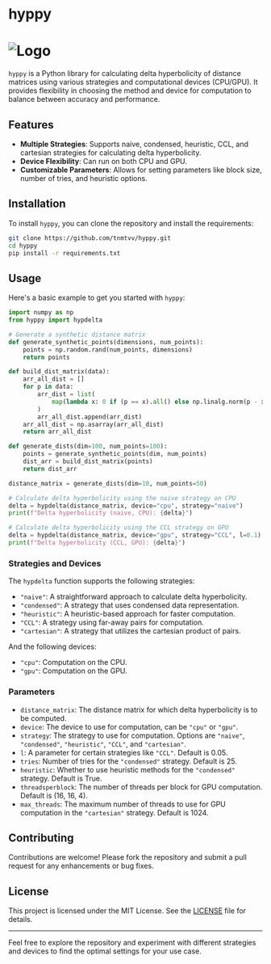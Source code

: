 # hyppy
# ![Logo](https://imgur.com/WBUDtwu)

`hyppy` is a Python library for calculating delta hyperbolicity of distance matrices using various strategies and computational devices (CPU/GPU). It provides flexibility in choosing the method and device for computation to balance between accuracy and performance.

## Features

- **Multiple Strategies**: Supports naive, condensed, heuristic, CCL, and cartesian strategies for calculating delta hyperbolicity.
- **Device Flexibility**: Can run on both CPU and GPU.
- **Customizable Parameters**: Allows for setting parameters like block size, number of tries, and heuristic options.

## Installation

To install `hyppy`, you can clone the repository and install the requirements:

```bash
git clone https://github.com/tnmtvv/hyppy.git
cd hyppy
pip install -r requirements.txt
```

## Usage

Here's a basic example to get you started with `hyppy`:

```python
import numpy as np
from hyppy import hypdelta

# Generate a synthetic distance matrix
def generate_synthetic_points(dimensions, num_points):
    points = np.random.rand(num_points, dimensions)
    return points

def build_dist_matrix(data):
    arr_all_dist = []
    for p in data:
        arr_dist = list(
            map(lambda x: 0 if (p == x).all() else np.linalg.norm(p - x), data)
        )
        arr_all_dist.append(arr_dist)
    arr_all_dist = np.asarray(arr_all_dist)
    return arr_all_dist

def generate_dists(dim=100, num_points=100):
    points = generate_synthetic_points(dim, num_points)
    dist_arr = build_dist_matrix(points)
    return dist_arr

distance_matrix = generate_dists(dim=10, num_points=50)

# Calculate delta hyperbolicity using the naive strategy on CPU
delta = hypdelta(distance_matrix, device="cpu", strategy="naive")
print(f"Delta hyperbolicity (naive, CPU): {delta}")

# Calculate delta hyperbolicity using the CCL strategy on GPU
delta = hypdelta(distance_matrix, device="gpu", strategy="CCL", l=0.1)
print(f"Delta hyperbolicity (CCL, GPU): {delta}")
```

### Strategies and Devices

The `hypdelta` function supports the following strategies:

- `"naive"`: A straightforward approach to calculate delta hyperbolicity.
- `"condensed"`: A strategy that uses condensed data representation.
- `"heuristic"`: A heuristic-based approach for faster computation.
- `"CCL"`: A strategy using far-away pairs for computation.
- `"cartesian"`: A strategy that utilizes the cartesian product of pairs.

And the following devices:

- `"cpu"`: Computation on the CPU.
- `"gpu"`: Computation on the GPU.

### Parameters

- `distance_matrix`: The distance matrix for which delta hyperbolicity is to be computed.
- `device`: The device to use for computation, can be `"cpu"` or `"gpu"`.
- `strategy`: The strategy to use for computation. Options are `"naive"`, `"condensed"`, `"heuristic"`, `"CCL"`, and `"cartesian"`.
- `l`: A parameter for certain strategies like `"CCL"`. Default is 0.05.
- `tries`: Number of tries for the `"condensed"` strategy. Default is 25.
- `heuristic`: Whether to use heuristic methods for the `"condensed"` strategy. Default is True.
- `threadsperblock`: The number of threads per block for GPU computation. Default is (16, 16, 4).
- `max_threads`: The maximum number of threads to use for GPU computation in the `"cartesian"` strategy. Default is 1024.

## Contributing

Contributions are welcome! Please fork the repository and submit a pull request for any enhancements or bug fixes.

## License

This project is licensed under the MIT License. See the [LICENSE](LICENSE) file for details.


---

Feel free to explore the repository and experiment with different strategies and devices to find the optimal settings for your use case.